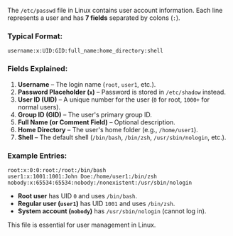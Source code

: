 The `/etc/passwd` file in Linux contains user account information. Each line represents a user and has **7 fields** separated by colons (`:`).

### **Typical Format:**

```
username:x:UID:GID:full_name:home_directory:shell
```

### **Fields Explained:**

1. **Username** – The login name (`root`, `user1`, etc.).
2. **Password Placeholder (`x`)** – Password is stored in `/etc/shadow` instead.
3. **User ID (UID)** – A unique number for the user (`0` for root, `1000+` for normal users).
4. **Group ID (GID)** – The user's primary group ID.
5. **Full Name (or Comment Field)** – Optional description.
6. **Home Directory** – The user's home folder (e.g., `/home/user1`).
7. **Shell** – The default shell (`/bin/bash`, `/bin/zsh`, `/usr/sbin/nologin`, etc.).

### **Example Entries:**

```
root:x:0:0:root:/root:/bin/bash
user1:x:1001:1001:John Doe:/home/user1:/bin/zsh
nobody:x:65534:65534:nobody:/nonexistent:/usr/sbin/nologin
```

- **Root user** has UID `0` and uses `/bin/bash`.
- **Regular user (`user1`)** has UID `1001` and uses `/bin/zsh`.
- **System account (`nobody`)** has `/usr/sbin/nologin` (cannot log in).

This file is essential for user management in Linux.